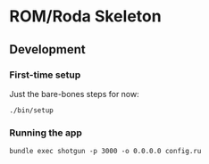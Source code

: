 # ROM/Roda Skeleton

## Development

### First-time setup

Just the bare-bones steps for now:

```
./bin/setup
```

### Running the app

```
bundle exec shotgun -p 3000 -o 0.0.0.0 config.ru
```
